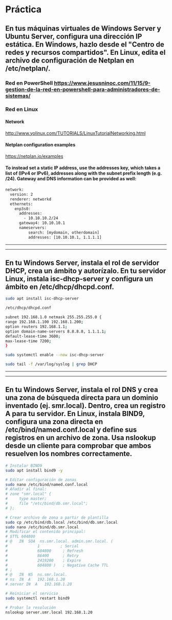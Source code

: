 # Práctica

## En tus máquinas virtuales de Windows Server y Ubuntu Server, configura una dirección IP estática. En Windows, hazlo desde el "Centro de redes y recursos compartidos". En Linux, edita el archivo de configuración de Netplan en /etc/netplan/.

### Red en PowerShell https://www.jesusninoc.com/11/15/9-gestion-de-la-red-en-powershell-para-administradores-de-sistemas/

### Red en Linux

#### Network
http://www.yolinux.com/TUTORIALS/LinuxTutorialNetworking.html

#### Netplan configuration examples
https://netplan.io/examples

#### To instead set a static IP address, use the addresses key, which takes a list of (IPv4 or IPv6), addresses along with the subnet prefix length (e.g. /24). Gateway and DNS information can be provided as well:

```Bash
network:
  version: 2
  renderer: networkd
  ethernets:
    enp3s0:
      addresses:
        - 10.10.10.2/24
      gateway4: 10.10.10.1
      nameservers:
          search: [mydomain, otherdomain]
          addresses: [10.10.10.1, 1.1.1.1]
```

----------
----------

## En tu Windows Server, instala el rol de servidor DHCP, crea un ámbito y autorízalo. En tu servidor Linux, instala isc-dhcp-server y configura un ámbito en /etc/dhcp/dhcpd.conf. 
```Bash
sudo apt install isc-dhcp-server

/etc/dhcp/dhcpd.conf

subnet 192.168.1.0 netmask 255.255.255.0 {
range 192.168.1.100 192.168.1.200;
option routers 192.168.1.1;
option domain-name-servers 8.8.8.8, 1.1.1.1;
default-lease-time 3600;
max-lease-time 7200;
}

sudo systemctl enable --now isc-dhcp-server

sudo tail -f /var/log/syslog | grep DHCP
```

----------
----------

## En tu Windows Server, instala el rol DNS y crea una zona de búsqueda directa para un dominio inventado (ej. smr.local). Dentro, crea un registro A para tu servidor. En Linux, instala BIND9, configura una zona directa en /etc/bind/named.conf.local y define sus registros en un archivo de zona. Usa nslookup desde un cliente para comprobar que ambos resuelven los nombres correctamente.
```Bash
# Instalar BIND9
sudo apt install bind9 -y

# Editar configuración de zonas
sudo nano /etc/bind/named.conf.local
# Añadir al final:
# zone "smr.local" {
#     type master;
#     file "/etc/bind/db.smr.local";
# };

# Crear archivo de zona a partir de plantilla
sudo cp /etc/bind/db.local /etc/bind/db.smr.local
sudo nano /etc/bind/db.smr.local
# Modificar el contenido principal:
# $TTL 604800
# @   IN  SOA  ns.smr.local. admin.smr.local. (
#             1         ; Serial
#             604800     ; Refresh
#             86400      ; Retry
#             2419200    ; Expire
#             604800 )   ; Negative Cache TTL
# ;
# @   IN  NS  ns.smr.local.
# ns  IN  A   192.168.1.20
# server IN  A   192.168.1.20

# Reiniciar el servicio
sudo systemctl restart bind9

# Probar la resolución
nslookup server.smr.local 192.168.1.20
```
